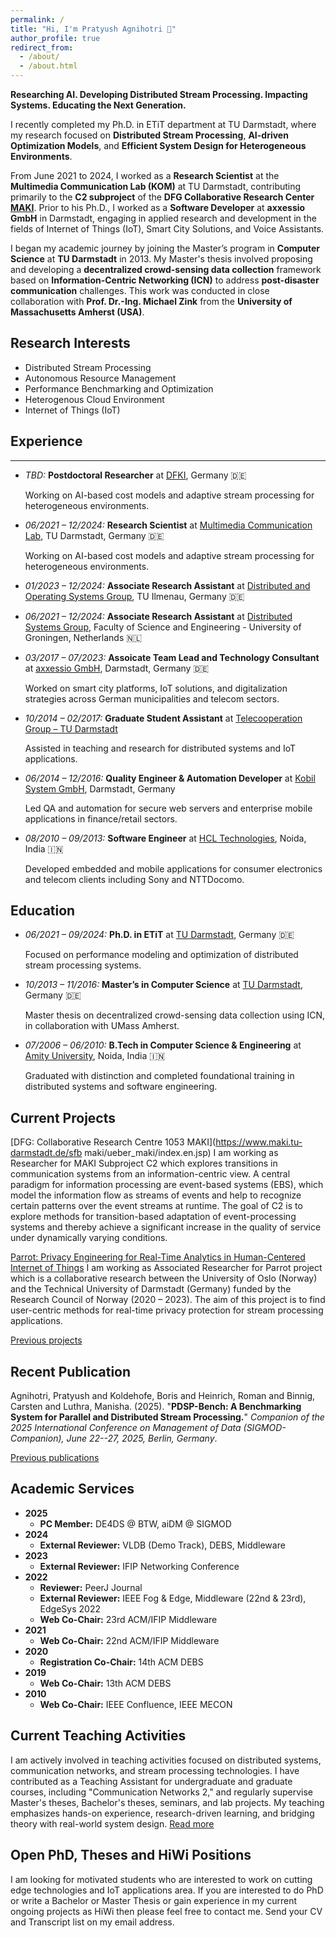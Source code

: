 ```yaml
---
permalink: /
title: "Hi, I'm Pratyush Agnihotri 🙏"
author_profile: true
redirect_from: 
  - /about/
  - /about.html
---
```


**Researching AI. Developing Distributed Stream Processing. Impacting Systems. Educating the Next Generation.**

I recently completed my Ph.D. in ETiT department at TU Darmstadt, where my research focused on **Distributed Stream Processing**, **AI-driven Optimization Models**, and **Efficient System Design for Heterogeneous Environments**.

From June 2021 to 2024, I worked as a **Research Scientist** at the **Multimedia Communication Lab (KOM)** at TU Darmstadt, contributing primarily to the **C2 subproject** of the **DFG Collaborative Research Center [MAKI](https://www.maki.tu-darmstadt.de/sfb_maki/ueber_maki/index.de.jsp)**. Prior to his Ph.D., I worked as a **Software Developer** at **axxessio GmbH** in Darmstadt, engaging in applied research and development in the fields of Internet of Things (IoT), Smart City Solutions, and Voice Assistants.

I began my academic journey by joining the Master’s program in **Computer Science** at **TU Darmstadt** in 2013. My Master's thesis involved proposing and developing a **decentralized crowd-sensing data collection** framework based on **Information-Centric Networking (ICN)** to address **post-disaster communication** challenges. This work was conducted in close collaboration with **Prof. Dr.-Ing. Michael Zink** from the **University of Massachusetts Amherst (USA)**.

Research Interests
------
* Distributed Stream Processing
* Autonomous Resource Management
* Performance Benchmarking and Optimization
* Heterogenous Cloud Environment
* Internet of Things (IoT)


Experience
------

<section class="project-wrapper single-col-max-width py-5 px-4 mx-auto">
  <div class="section-row">
    <!--<h3 class="section-title">Experience</h3>-->
    <hr>
    <ul>
      <li>
        <p><em>TBD:</em> <strong>Postdoctoral Researcher</strong> at <a href="https://dfki.de/">DFKI</a>, Germany 🇩🇪 </p>
        <p>Working on AI-based cost models and adaptive stream processing for heterogeneous environments.</p>
      </li>
      <li>
        <p><em>06/2021 – 12/2024:</em> <strong>Research Scientist</strong> at <a href="https://www.kom.tu-darmstadt.de/">Multimedia Communication Lab</a>, TU Darmstadt, Germany 🇩🇪 </p>
        <p>Working on AI-based cost models and adaptive stream processing for heterogeneous environments.</p>
      </li>
      <li>
        <p><em>01/2023 – 12/2024:</em> <strong>Associate Research Assistant</strong> at <a href="https://www.tu-ilmenau.de/universitaet/fakultaeten/fakultaet-informatik-und-automatisierung/profil/institute-und-fachgebiete/institut-fuer-praktische-informatik/fachgebiet-verteilte-systeme-und-betriebssysteme">Distributed and Operating Systems Group</a>, TU Ilmenau, Germany 🇩🇪 </p>
      </li>
      <li>
        <p><em>06/2021 – 12/2024:</em> <strong>Associate Research Assistant</strong> at <a href="https://www.cs.rug.nl/ds/">Distributed Systems Group</a>, Faculty of Science and Engineering - University of Groningen, Netherlands 🇳🇱 </p>
      </li>
      <li>
        <p><em>03/2017 – 07/2023:</em> <strong>Assoicate Team Lead and Technology Consultant</strong> at <a href="https://www.axxessio.com/">axxessio GmbH</a>, Darmstadt, Germany 🇩🇪 </p>
        <p>Worked on smart city platforms, IoT solutions, and digitalization strategies across German municipalities and telecom sectors.</p>
      </li>
      <li>
        <p><em>10/2014 – 02/2017:</em> <strong>Graduate Student Assistant</strong> at <a href="https://www.informatik.tu-darmstadt.de/telekooperation/">Telecooperation Group – TU Darmstadt</a></p>
        <p>Assisted in teaching and research for distributed systems and IoT applications.</p>
      </li>
      <li>
        <p><em>06/2014 – 12/2016:</em> <strong>Quality Engineer & Automation Developer</strong> at <a href="https://www.kobil.com/">Kobil System GmbH</a>, Darmstadt, Germany</p>
        <p>Led QA and automation for secure web servers and enterprise mobile applications in finance/retail sectors.</p>
      </li>
      <li>
        <p><em>08/2010 – 09/2013:</em> <strong>Software Engineer</strong> at <a href="https://www.hcltech.com/">HCL Technologies</a>, Noida, India 🇮🇳</p>
        <p>Developed embedded and mobile applications for consumer electronics and telecom clients including Sony and NTTDocomo.</p>
      </li>
    </ul>
    </div>
</section>

Education
------

<section class="project-wrapper single-col-max-width py-5 px-4 mx-auto">
  <div class="section-row">
    <ul>
      <li>
        <p><em>06/2021 – 09/2024:</em> <strong>Ph.D. in ETiT</strong> at <a href="https://www.tu-darmstadt.de/">TU Darmstadt</a>, Germany 🇩🇪 </p>
        <p>Focused on performance modeling and optimization of distributed stream processing systems.</p>
      </li>
      <li>
        <p><em>10/2013 – 11/2016:</em> <strong>Master’s in Computer Science</strong> at <a href="https://www.tu-darmstadt.de/">TU Darmstadt</a>, Germany 🇩🇪</p>
        <p>Master thesis on decentralized crowd-sensing data collection using ICN, in collaboration with UMass Amherst.</p>
      </li>
      <li>
        <p><em>07/2006 – 06/2010:</em> <strong>B.Tech in Computer Science & Engineering</strong> at <a href="https://www.amity.edu/">Amity University</a>, Noida, India 🇮🇳 </p>
        <p>Graduated with distinction and completed foundational training in distributed systems and software engineering.</p>
      </li>
    </ul>
  </div>
</section>





Current Projects
-----
[DFG: Collaborative Research Centre 1053 MAKI](https://www.maki.tu-darmstadt.de/sfb
maki/ueber_maki/index.en.jsp) I am working as Researcher for MAKI Subproject C2 which explores transitions in communication systems from an information-centric view. A central paradigm for
information processing are event-based systems (EBS), which model the information flow as streams of events and help to recognize certain patterns over the event streams at runtime. The goal of C2 is to explore methods for transition-based adaptation of event-processing systems and thereby
achieve a significant increase in the quality of service under dynamically varying conditions.

[Parrot: Privacy Engineering for Real-Time Analytics in Human-Centered Internet of Things](https://www.maki.tu-darmstadt.de/sfbmaki/ueber_maki/index.en.jsp) I am working as Associated Researcher for Parrot project which is a collaborative research between the University of Oslo (Norway) and the Technical University of Darmstadt (Germany) funded by the Research Council of Norway (2020 – 2023). The aim of this project is to find user-centric methods for real-time privacy protection for stream processing applications.

[Previous projects](https://pratyushagnihotri.github.io/projects/)


Recent Publication
-----

Agnihotri, Pratyush and Koldehofe, Boris and Heinrich, Roman and Binnig, Carsten and Luthra, Manisha. (2025). &quot;**PDSP-Bench: A Benchmarking System for Parallel and Distributed Stream Processing.**&quot; <i>Companion of the 2025 International Conference on Management of Data (SIGMOD-Companion), June 22--27, 2025, Berlin, Germany</i>.

[Previous publications](https://pratyushagnihotri.github.io/publications/)

Academic Services
------

<ul>
  <li><strong>2025</strong>
    <ul>
      <li><strong>PC Member:</strong> DE4DS @ BTW, aiDM @ SIGMOD</li>
    </ul>
  </li>
  <li><strong>2024</strong>
    <ul>
      <li><strong>External Reviewer:</strong> VLDB (Demo Track), DEBS, Middleware</li>
    </ul>
  </li>
  <li><strong>2023</strong>
    <ul>
      <li><strong>External Reviewer:</strong> IFIP Networking Conference</li>
    </ul>
  </li>
  <li><strong>2022</strong>
    <ul>
      <li><strong>Reviewer:</strong> PeerJ Journal</li>
      <li><strong>External Reviewer:</strong> IEEE Fog & Edge, Middleware (22nd & 23rd), EdgeSys 2022</li>
      <li><strong>Web Co-Chair:</strong> 23rd ACM/IFIP Middleware</li>
    </ul>
  </li>
  <li><strong>2021</strong>
    <ul>
      <li><strong>Web Co-Chair:</strong> 22nd ACM/IFIP Middleware</li>
    </ul>
  </li>
  <li><strong>2020</strong>
    <ul>
      <li><strong>Registration Co-Chair:</strong> 14th ACM DEBS</li>
    </ul>
  </li>
  <li><strong>2019</strong>
    <ul>
      <li><strong>Web Co-Chair:</strong> 13th ACM DEBS</li>
    </ul>
  </li>
  <li><strong>2010</strong>
    <ul>
      <li><strong>Web Co-Chair:</strong> IEEE Confluence, IEEE MECON</li>
    </ul>
  </li>
</ul>



Current Teaching Activities
-----

I am actively involved in teaching activities focused on distributed systems, communication networks, and stream processing technologies. I have contributed as a Teaching Assistant for undergraduate and graduate courses, including "Communication Networks 2," and regularly supervise Master's theses, Bachelor's theses, seminars, and lab projects. My teaching emphasizes hands-on experience, research-driven learning, and bridging theory with real-world system design. [Read more](https://pratyushagnihotri.github.io/teaching/)


Open PhD, Theses and HiWi Positions
-----
I am looking for motivated students who are interested to work on cutting edge technologies and IoT applications area. If you are interested to do PhD or write a Bachelor or Master Thesis or gain experience in my current ongoing projects as HiWi then please feel free to contact me. Send your CV and Transcript list on my email address. 